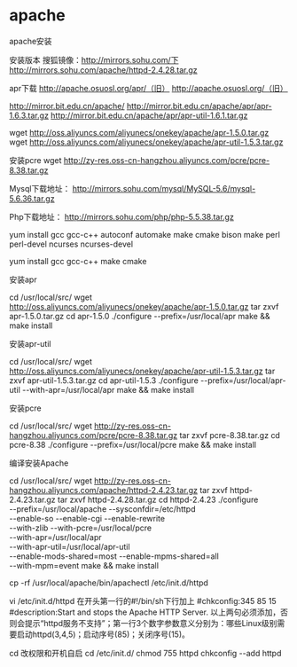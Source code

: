 # apache
apache安装

安装版本
搜狐镜像：http://mirrors.sohu.com/下
http://mirrors.sohu.com/apache/httpd-2.4.28.tar.gz

apr下载
http://apache.osuosl.org/apr/（旧）
http://apache.osuosl.org/（旧）

http://mirror.bit.edu.cn/apache/
http://mirror.bit.edu.cn/apache/apr/apr-1.6.3.tar.gz
http://mirror.bit.edu.cn/apache/apr/apr-util-1.6.1.tar.gz

wget http://oss.aliyuncs.com/aliyunecs/onekey/apache/apr-1.5.0.tar.gz
wget http://oss.aliyuncs.com/aliyunecs/onekey/apache/apr-util-1.5.3.tar.gz

安装pcre
wget http://zy-res.oss-cn-hangzhou.aliyuncs.com/pcre/pcre-8.38.tar.gz

Mysql下载地址：
http://mirrors.sohu.com/mysql/MySQL-5.6/mysql-5.6.36.tar.gz

Php下载地址：
http://mirrors.sohu.com/php/php-5.5.38.tar.gz


yum install gcc gcc-c++  autoconf automake make cmake bison make perl perl-devel ncurses ncurses-devel

yum install gcc gcc-c++ make cmake

安装apr

cd /usr/local/src/
wget http://oss.aliyuncs.com/aliyunecs/onekey/apache/apr-1.5.0.tar.gz
tar zxvf apr-1.5.0.tar.gz
cd apr-1.5.0
./configure --prefix=/usr/local/apr
make && make install


安装apr-util

cd /usr/local/src/
wget http://oss.aliyuncs.com/aliyunecs/onekey/apache/apr-util-1.5.3.tar.gz
tar zxvf apr-util-1.5.3.tar.gz 
cd apr-util-1.5.3
./configure --prefix=/usr/local/apr-util --with-apr=/usr/local/apr
make && make install



安装pcre

cd /usr/local/src/
wget http://zy-res.oss-cn-hangzhou.aliyuncs.com/pcre/pcre-8.38.tar.gz 
tar zxvf pcre-8.38.tar.gz
cd pcre-8.38
./configure --prefix=/usr/local/pcre
make && make install



编译安装Apache

cd /usr/local/src/
wget http://zy-res.oss-cn-hangzhou.aliyuncs.com/apache/httpd-2.4.23.tar.gz 
tar zxvf httpd-2.4.23.tar.gz
tar zxvf httpd-2.4.28.tar.gz
cd httpd-2.4.23
./configure \
--prefix=/usr/local/apache --sysconfdir=/etc/httpd \
--enable-so --enable-cgi --enable-rewrite \
--with-zlib --with-pcre=/usr/local/pcre \
--with-apr=/usr/local/apr \
--with-apr-util=/usr/local/apr-util \
--enable-mods-shared=most --enable-mpms-shared=all \
--with-mpm=event
make && make install

cp -rf /usr/local/apache/bin/apachectl /etc/init.d/httpd

vi /etc/init.d/httpd
在开头第一行的#!/bin/sh下行加上
#chkconfig:345 85 15
#description:Start and stops the Apache HTTP Server.
以上两句必须添加，否则会提示“httpd服务不支持”；第一行3个数字参数意义分别为：哪些Linux级别需要启动httpd(3,4,5)；启动序号(85)；关闭序号(15)。

cd 改权限和开机自启
cd /etc/init.d/
chmod 755 httpd
chkconfig --add httpd






